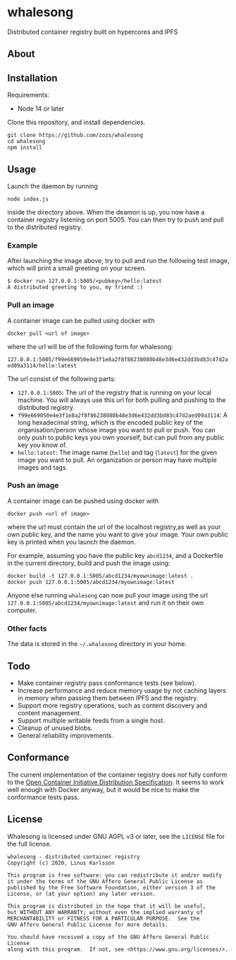 # whalesong

Distributed container registry built on hypercores and IPFS

## About

## Installation

Requirements:

* Node 14 or later

Clone this repository, and install dependencies.

```
git clone https://github.com/zozs/whalesong
cd whalesong
npm install
```

## Usage

Launch the daemon by running

`node index.js`

inside the directory above. When the deamon is up, you now have a container registry listening on port 5005. You can then try to push and pull to the distributed registry.

### Example

After launching the image above, try to pull and run the following test image, which will print a small greeting on your screen.

```
$ docker run 127.0.0.1:5005/<pubkey>/hello:latest
A distributed greeting to you, my friend :)
```

### Pull an image

A container image can be pulled using docker with

`docker pull <url of image>`

where the url will be of the following form for whalesong:

`127.0.0.1:5005/f99e669050e4e3f1e8a2f8f86238080b48e3d6e432dd3bd83c47d2aed09a3114/hello:latest`

The url consist of the following parts:

* `127.0.0.1:5005`: The url of the registry that is running on your local machine. You will always use this url for both pulling and pushing to the distributed registry.
* `f99e669050e4e3f1e8a2f8f86238080b48e3d6e432dd3bd83c47d2aed09a3114`: A long hexadecimal string, which is the encoded public key of the organisation/person whose image you want to pull or push. You can only push to public keys you own yourself, but can pull from any public key you know of.
* `hello:latest`: The image name (`hello`) and tag (`latest`) for the given image you want to pull. An organization or person may have multiple images and tags.

### Push an image

A container image can be pushed using docker with

`docker push <url of image>`

where the url must contain the url of the localhost registry,as well as your own public key, and the name you want to give your image. Your own public key is printed when you launch the daemon.

For example, assuming you have the public key `abcd1234`, and a Dockerfile in the current directory, build and push the image using:

```
docker build -t 127.0.0.1:5005/abcd1234/myownimage:latest .
docker push 127.0.0.1:5005/abcd1234/myownimage:latest
```

Anyone else running `whalesong` can now pull your image using the url `127.0.0.1:5005/abcd1234/myownimage:latest` and run it on their own computer.

### Other facts

The data is stored in the `~/.whalesong` directory in your home.

## Todo

* Make container registry pass conformance tests (see below).
* Increase performance and reduce memory usage by not caching layers in memory when passing them between IPFS and the registry.
* Support more registry operations, such as content discovery and content management.
* Support multiple writable feeds from a single host.
* Cleanup of unused blobs.
* General reliability improvements.

## Conformance

The current implementation of the container registry does _not_ fully conform to the [Open Container Initiative Distribution Specification](https://github.com/opencontainers/distribution-spec/blob/master/spec.md). It seems to work well enough with Docker anyway, but it would be nice to make the conformance tests pass.

## License

Whalesong is licensed under GNU AGPL v3 or later, see the `LICENSE` file for the full license.

```
whalesong - distributed container registry
Copyright (c) 2020, Linus Karlsson

This program is free software: you can redistribute it and/or modify
it under the terms of the GNU Affero General Public License as
published by the Free Software Foundation, either version 3 of the
License, or (at your option) any later version.

This program is distributed in the hope that it will be useful,
but WITHOUT ANY WARRANTY; without even the implied warranty of
MERCHANTABILITY or FITNESS FOR A PARTICULAR PURPOSE.  See the
GNU Affero General Public License for more details.

You should have received a copy of the GNU Affero General Public License
along with this program.  If not, see <https://www.gnu.org/licenses/>.
```
